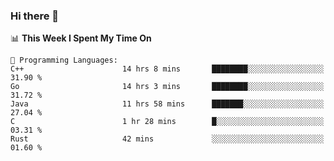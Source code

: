### Hi there 👋

<!--
**CrazyCollin/crazycollin** is a ✨ _special_ ✨ repository because its `README.md` (this file) appears on your GitHub profile.

Here are some ideas to get you started:

- 🔭 I’m currently working on ...
- 🌱 I’m currently learning ...
- 👯 I’m looking to collaborate on ...
- 🤔 I’m looking for help with ...
- 💬 Ask me about ...
- 📫 How to reach me: ...
- 😄 Pronouns: ...
- ⚡ Fun fact: ...
-->

<!--START_SECTION:waka-->
📊 **This Week I Spent My Time On** 

```text
💬 Programming Languages: 
C++                      14 hrs 8 mins       ████████░░░░░░░░░░░░░░░░░   31.90 % 
Go                       14 hrs 3 mins       ████████░░░░░░░░░░░░░░░░░   31.72 % 
Java                     11 hrs 58 mins      ███████░░░░░░░░░░░░░░░░░░   27.04 % 
C                        1 hr 28 mins        █░░░░░░░░░░░░░░░░░░░░░░░░   03.31 % 
Rust                     42 mins             ░░░░░░░░░░░░░░░░░░░░░░░░░   01.60 % 
```


<!--END_SECTION:waka-->
